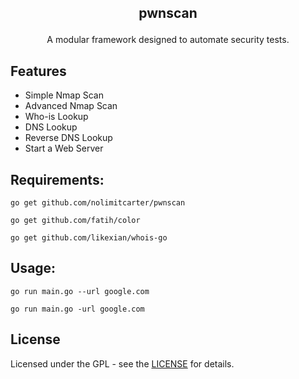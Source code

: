 ## <p align="center">pwnscan
</p>

<p align="center">A modular framework designed to automate security tests.</p>

## Features 

* Simple Nmap Scan
* Advanced Nmap Scan
* Who-is Lookup
* DNS Lookup
* Reverse DNS Lookup
* Start a Web Server

## Requirements: 

`go get github.com/nolimitcarter/pwnscan`

`go get github.com/fatih/color`

`go get github.com/likexian/whois-go`

## Usage: 

`go run main.go --url google.com`

`go run main.go -url google.com`

## License

Licensed under the GPL - see the [LICENSE](LICENSE.md) for details.

